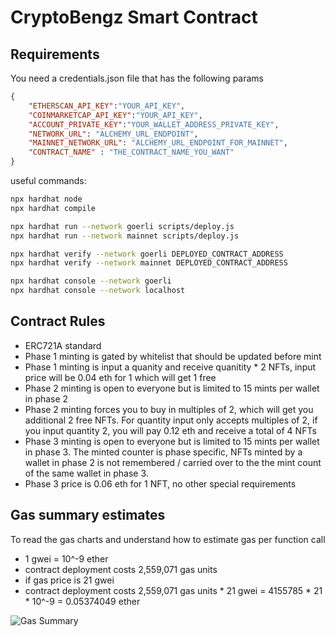 # CryptoBengz Smart Contract

## Requirements
You need a credentials.json file that has the following params
```json
{
    "ETHERSCAN_API_KEY":"YOUR_API_KEY",
    "COINMARKETCAP_API_KEY":"YOUR_API_KEY",
    "ACCOUNT_PRIVATE_KEY":"YOUR_WALLET_ADDRESS_PRIVATE_KEY",
    "NETWORK_URL": "ALCHEMY_URL_ENDPOINT",
    "MAINNET_NETWORK_URL": "ALCHEMY_URL_ENDPOINT_FOR_MAINNET",
    "CONTRACT_NAME" : "THE_CONTRACT_NAME_YOU_WANT"
}
```

useful commands:
```bash
npx hardhat node
npx hardhat compile

npx hardhat run --network goerli scripts/deploy.js
npx hardhat run --network mainnet scripts/deploy.js

npx hardhat verify --network goerli DEPLOYED_CONTRACT_ADDRESS
npx hardhat verify --network mainnet DEPLOYED_CONTRACT_ADDRESS

npx hardhat console --network goerli
npx hardhat console --network localhost
```

## Contract Rules
- ERC721A standard
- Phase 1 minting is gated by whitelist that should be updated before mint
- Phase 1 minting is input a quanity and receive quanitity * 2 NFTs, input price will be 0.04 eth for 1 which will get 1 free
- Phase 2 minting is open to everyone but is limited to 15 mints per wallet in phase 2
- Phase 2 minting forces you to buy in multiples of 2, which will get you additional 2 free NFTs. For quantity input only accepts multiples of 2, if you input quantity 2, you will pay 0.12 eth and receive a total of 4 NFTs
- Phase 3 minting is open to everyone but is limited to 15 mints per wallet in phase 3. The minted counter is phase specific, NFTs minted by a wallet in phase 2 is not remembered / carried over to the the mint count of the same wallet in phase 3.
- Phase 3 price is 0.06 eth for 1 NFT, no other special requirements

## Gas summary estimates
To read the gas charts and understand how to estimate gas per function call
- 1 gwei = 10^-9 ether
- contract deployment costs 2,559,071 gas units
- if gas price is 21 gwei
- contract deployment costs 2,559,071 gas units * 21 gwei = 4155785 * 21 * 10^-9 = 0.05374049 ether

![Gas Summary](/images/gas_summary.png "Gas summary")


